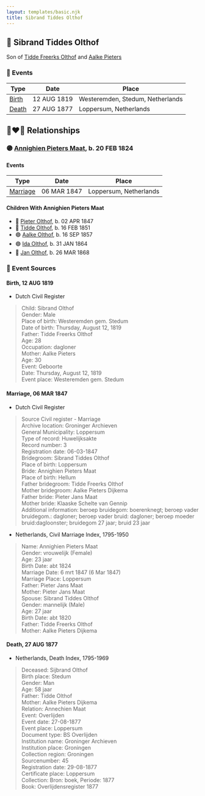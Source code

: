 ```yaml
---
layout: templates/basic.njk
title: Sibrand Tiddes Olthof
---
```

## 🔵 Sibrand Tiddes Olthof

Son of [Tidde Freerks Olthof](/people/7/7481187) and [Aalke Pieters](/people/7/70796984)

### 📆 Events

Type | Date | Place
------ | ------ | ------
[Birth](#event-event-2) | 12 AUG 1819 | Westeremden, Stedum, Netherlands
[Death](#event-event-3) | 27 AUG 1877 | Loppersum, Netherlands

## 👩‍❤️‍👨 Relationships

### 🟣 [Annighien Pieters Maat](/people/7/7249878), b. 20 FEB 1824

#### Events

Type | Date | Place
------ | ------ | ------
[Marriage](#event-family-0-event-0) | 06 MAR 1847 | Loppersum, Netherlands
#### Children With Annighien Pieters Maat
* 🔵 [Pieter Olthof](/people/9/96395545), b. 02 APR 1847
* 🔵 [Tidde Olthof](/people/4/48588550), b. 16 FEB 1851
* 🟣 [Aalke Olthof](/people/1/12784340), b. 16 SEP 1857
* 🟣 [Ida Olthof](/people/6/60020862), b. 31 JAN 1864
* 🔵 [Jan Olthof](/people/2/25950288), b. 26 MAR 1868
### 📰 Event Sources

#### <a id="event-event-2"></a> Birth, 12 AUG 1819
* Dutch Civil Register
>   
  > Child: Sibrand Olthof  
  > Gender: Male  
  > Place of birth: Westeremden gem. Stedum  
  > Date of birth: Thursday, August 12, 1819  
  > Father: Tidde Freerks Olthof  
  > Age: 28  
  > Occupation: dagloner  
  > Mother: Aalke Pieters  
  > Age: 30  
  > Event: Geboorte  
  > Date: Thursday, August 12, 1819  
  > Event place: Westeremden gem. Stedum

#### <a id="event-family-0-event-0"></a> Marriage, 06 MAR 1847
* Dutch Civil Register
>   
  > Source Civil register - Marriage  
  > Archive location: Groninger Archieven  
  > General Municipality: Loppersum  
  > Type of record: Huwelijksakte  
  > Record number: 3  
  > Registration date: 06-03-1847  
  > Bridegroom: Sibrand Tiddes Olthof  
  > Place of birth: Loppersum  
  > Bride: Annighien Pieters Maat  
  > Place of birth: Hellum  
  > Father bridegroom: Tidde Freerks Olthof  
  > Mother bridegroom: Aalke Pieters Dijkema  
  > Father bride: Pieter Jans Maat  
  > Mother bride: Klaaske Schelte van Gennip  
  > Additional information: beroep bruidegom: boerenknegt; beroep vader bruidegom.: dagloner; beroep vader bruid: dagloner; beroep moeder bruid:dagloonster; bruidegom 27 jaar; bruid 23 jaar
* Netherlands, Civil Marriage Index, 1795-1950
>   
  > Name: Annighien Pieters Maat  
  > Gender: vrouwelijk (Female)  
  > Age: 23 jaar  
  > Birth Date: abt 1824  
  > Marriage Date: 6 mrt 1847 (6 Mar 1847)  
  > Marriage Place: Loppersum  
  > Father: Pieter Jans Maat  
  > Mother: Pieter Jans Maat  
  > Spouse: Sibrand Tiddes Olthof  
  > Gender: mannelijk (Male)  
  > Age: 27 jaar  
  > Birth Date: abt 1820  
  > Father: Tidde Freerks Olthof  
  > Mother: Aalke Pieters Dijkema
#### <a id="event-event-3"></a> Death, 27 AUG 1877
* Netherlands, Death Index, 1795-1969
>   
  > Deceased: Sijbrand Olthof  
  > Birth place: Stedum  
  > Gender: Man  
  > Age: 58 jaar  
  > Father: Tidde Olthof  
  > Mother: Aalke Pieters Dijkema  
  > Relation: Annechien Maat  
  > Event: Overlijden  
  > Event date: 27-08-1877  
  > Event place: Loppersum  
  > Document type: BS Overlijden  
  > Institution name: Groninger Archieven  
  > Institution place: Groningen  
  > Collection region: Groningen  
  > Sourcenumber: 45  
  > Registration date: 29-08-1877  
  > Certificate place: Loppersum  
  > Collection: Bron: boek, Periode: 1877  
  > Book: Overlijdensregister 1877
